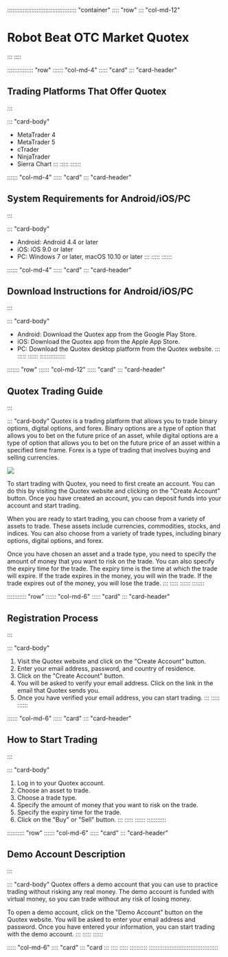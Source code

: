:::::::::::::::::::::::::::::::::::::::: \"container\"
:::: \"row\"
::: \"col-md-12\"
# Robot Beat OTC Market Quotex
:::
::::

::::::::::::::: \"row\"
:::::: \"col-md-4\"
::::: \"card\"
::: \"card-header\"
## Trading Platforms That Offer Quotex
:::

::: \"card-body\"
-   MetaTrader 4
-   MetaTrader 5
-   cTrader
-   NinjaTrader
-   Sierra Chart
:::
:::::
::::::

:::::: \"col-md-4\"
::::: \"card\"
::: \"card-header\"
## System Requirements for Android/iOS/PC
:::

::: \"card-body\"
-   Android: Android 4.4 or later
-   iOS: iOS 9.0 or later
-   PC: Windows 7 or later, macOS 10.10 or later
:::
:::::
::::::

:::::: \"col-md-4\"
::::: \"card\"
::: \"card-header\"
## Download Instructions for Android/iOS/PC
:::

::: \"card-body\"
-   Android: Download the Quotex app from the Google Play Store.
-   iOS: Download the Quotex app from the Apple App Store.
-   PC: Download the Quotex desktop platform from the Quotex website.
:::
:::::
::::::
:::::::::::::::

::::::: \"row\"
:::::: \"col-md-12\"
::::: \"card\"
::: \"card-header\"
## Quotex Trading Guide
:::

::: \"card-body\"
Quotex is a trading platform that allows you to trade binary options,
digital options, and forex. Binary options are a type of option that
allows you to bet on the future price of an asset, while digital options
are a type of option that allows you to bet on the future price of an
asset within a specified time frame. Forex is a type of trading that
involves buying and selling currencies.

[![](https://static.quotex.io/files/4_en/300_250.jpg)](https://traff.sbs/brokerqxlid)

To start trading with Quotex, you need to first create an account. You
can do this by visiting the Quotex website and clicking on the
"Create Account" button. Once you have created an account, you can
deposit funds into your account and start trading.

When you are ready to start trading, you can choose from a variety of
assets to trade. These assets include currencies, commodities, stocks,
and indices. You can also choose from a variety of trade types,
including binary options, digital options, and forex.

Once you have chosen an asset and a trade type, you need to specify the
amount of money that you want to risk on the trade. You can also specify
the expiry time for the trade. The expiry time is the time at which the
trade will expire. If the trade expires in the money, you will win the
trade. If the trade expires out of the money, you will lose the trade.
:::
:::::
::::::
:::::::

::::::::::: \"row\"
:::::: \"col-md-6\"
::::: \"card\"
::: \"card-header\"
## Registration Process
:::

::: \"card-body\"
1.  Visit the Quotex website and click on the "Create Account"
    button.
2.  Enter your email address, password, and country of residence.
3.  Click on the "Create Account" button.
4.  You will be asked to verify your email address. Click on the link in
    the email that Quotex sends you.
5.  Once you have verified your email address, you can start trading.
:::
:::::
::::::

:::::: \"col-md-6\"
::::: \"card\"
::: \"card-header\"
## How to Start Trading
:::

::: \"card-body\"
1.  Log in to your Quotex account.
2.  Choose an asset to trade.
3.  Choose a trade type.
4.  Specify the amount of money that you want to risk on the trade.
5.  Specify the expiry time for the trade.
6.  Click on the "Buy" or "Sell" button.
:::
:::::
::::::
:::::::::::

:::::::::: \"row\"
:::::: \"col-md-6\"
::::: \"card\"
::: \"card-header\"
## Demo Account Description
:::

::: \"card-body\"
Quotex offers a demo account that you can use to practice trading
without risking any real money. The demo account is funded with virtual
money, so you can trade without any risk of losing money.

To open a demo account, click on the "Demo Account" button on the
Quotex website. You will be asked to enter your email address and
password. Once you have entered your information, you can start trading
with the demo account.
:::
:::::
::::::

::::: \"col-md-6\"
:::: \"card\"
::: \"card
:::
::::
:::::
::::::::::
::::::::::::::::::::::::::::::::::::::::

